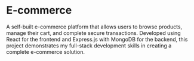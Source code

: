 # E-commerce
A self-built e-commerce platform that allows users to browse products, manage their cart, and complete secure transactions. Developed using React for the frontend and Express.js with MongoDB for the backend, this project demonstrates my full-stack development skills in creating a complete e-commerce solution.
